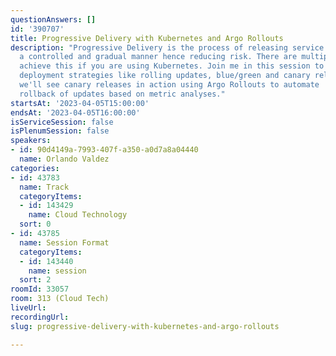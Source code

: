```yaml
---
questionAnswers: []
id: '390707'
title: Progressive Delivery with Kubernetes and Argo Rollouts
description: "Progressive Delivery is the process of releasing service updates in
  a controlled and gradual manner hence reducing risk. There are multiple ways to
  achieve this if you are using Kubernetes. Join me in this session to explore different
  deployment strategies like rolling updates, blue/green and canary releases. \r\nFinally,
  we'll see canary releases in action using Argo Rollouts to automate  promotion and
  rollback of updates based on metric analyses."
startsAt: '2023-04-05T15:00:00'
endsAt: '2023-04-05T16:00:00'
isServiceSession: false
isPlenumSession: false
speakers:
- id: 90d4149a-7993-407f-a350-a0d7a8a04440
  name: Orlando Valdez
categories:
- id: 43783
  name: Track
  categoryItems:
  - id: 143429
    name: Cloud Technology
  sort: 0
- id: 43785
  name: Session Format
  categoryItems:
  - id: 143440
    name: session
  sort: 2
roomId: 33057
room: 313 (Cloud Tech)
liveUrl: 
recordingUrl: 
slug: progressive-delivery-with-kubernetes-and-argo-rollouts

---
```

